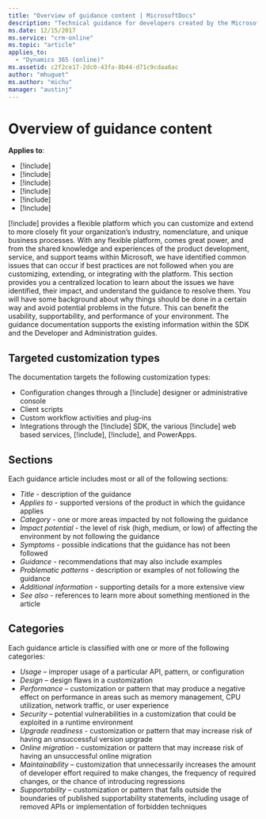 ```yaml
---
title: "Overview of guidance content | MicrosoftDocs"
description: "Technical guidance for developers created by the Microsoft Dynamics 365 Customer Engagement team based on common issues and problems reported by customers. The guidance in these topics includes guidance regarding usage, design, performance, security, upgrade readiness, online migration, maintainability, and supportability. This content describes common symptoms, problematic patterns, and the potential impact of common problems as well as guidance about how to avoid them."
ms.date: 12/15/2017
ms.service: "crm-online"
ms.topic: "article"
applies_to: 
  - "Dynamics 365 (online)"
ms.assetid: c2f2ce17-2dc0-43fa-8b44-d71c9cdaa6ac
author: "mhuguet"
ms.author: "michu"
manager: "austinj"
---
```

# Overview of guidance content

**Applies to**:

- [!include[](../includes/pn-crm-9-0-0-online.md)]
- [!include[](../includes/pn-crm-8-2-0-online.md)]
- [!include[](../includes/pn-crm-2016-onprem.md)]
- [!include[](../includes/pn-crm-2015.md)]
- [!include[](../includes/pn-crmv6.md)]
- [!include[](../includes/pn-crm-2011.md)]

[!include[](../includes/pn-dynamics-crm.md)] provides a flexible platform which you can customize and extend to more closely fit your organization’s industry, nomenclature, and unique business processes. With any flexible platform, comes great power, and from the shared knowledge and experiences of the product development, service, and support teams within Microsoft, we have identified common issues that can occur if best practices are not followed when you are customizing, extending, or integrating with the platform. This section provides you a centralized location to learn about the issues we have identified, their impact, and understand the guidance to resolve them. You will have some background about why things should be done in a certain way and avoid potential problems in the future. This can benefit the usability, supportability, and performance of your environment.  The guidance documentation supports the existing information within the SDK and the Developer and Administration guides.

<a name='custtypes'></a>

## Targeted customization types

The documentation targets the following customization types:

- Configuration changes through a [!include[](../includes/pn-dynamics-crm.md)] designer or administrative console
- Client scripts
- Custom workflow activities and plug-ins
- Integrations through the [!include[](../includes/pn-dynamics-crm.md)] SDK, the various [!include[](../includes/pn-dynamics-crm.md)] web based services, [!include[](../includes/pn-azure-shortest.md)], [!include[](../includes/pn-flow.md)], and PowerApps.

<a name='sections'></a>

## Sections

Each guidance article includes most or all of the following sections:

- *Title* - description of the guidance
- *Applies to* - supported versions of the product in which the guidance applies
- *Category* - one or more areas impacted by not following the guidance
- *Impact potential* - the level of risk (high, medium, or low) of affecting the environment by not following the guidance
- *Symptoms* - possible indications that the guidance has not been followed
- *Guidance* - recommendations that may also include examples
- *Problematic patterns* - description or examples of not following the guidance
- *Additional information* - supporting details for a more extensive view
- *See also* - references to learn more about something mentioned in the article

## Categories

Each guidance article is classified with one or more of the following categories:

- *Usage* – improper usage of a particular API, pattern, or configuration
- *Design* – design flaws in a customization
- *Performance* – customization or pattern that may produce a negative effect on performance in areas such as memory management, CPU utilization, network traffic, or user experience
- *Security* – potential vulnerabilities in a customization that could be exploited in a runtime environment
- *Upgrade readiness* - customization or pattern that may increase risk of having an unsuccessful version upgrade
- *Online migration* - customization or pattern that may increase risk of having an unsuccessful online migration
- *Maintainability* – customization that unnecessarily increases the amount of developer effort required to make changes, the frequency of required changes, or the chance of introducing regressions
- *Supportability* – customization or pattern that falls outside the boundaries of published supportability statements, including usage of removed APIs or implementation of forbidden techniques